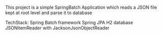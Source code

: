 This project is a simple SpringBatch Application which reads a JSON file kept at root level and parse it to database

TechStack:
Spring Batch framework
Spring JPA
H2 database
JSONItemReader with JacksonJsonObjectReader